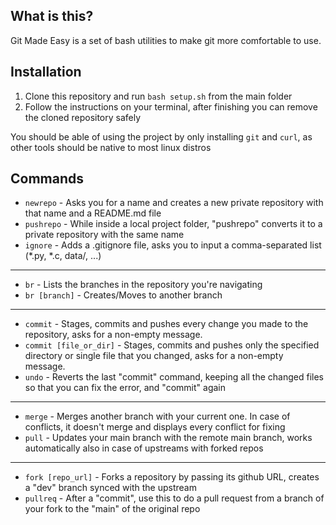 ## What is this?
Git Made Easy is a set of bash utilities to make git more comfortable to use.

## Installation

1) Clone this repository and run ```bash setup.sh``` from the main folder
2) Follow the instructions on your terminal, after finishing you can remove the cloned repository safely

You should be able of using the project by only installing ```git``` and ```curl```, as other tools should be native to most linux distros

## Commands
- ```newrepo``` - Asks you for a name and creates a new private repository with that name and a README.md file
- ```pushrepo``` - While inside a local project folder, "pushrepo" converts it to a private repository with the same name
- ```ignore``` - Adds a .gitignore file, asks you to input a comma-separated list (*.py, *.c, data/, ...)

-----

- ```br``` - Lists the branches in the repository you're navigating
- ```br [branch]``` - Creates/Moves to another branch

-----

- ```commit``` - Stages, commits and pushes every change you made to the repository, asks for a non-empty message.
- ```commit [file_or_dir]``` - Stages, commits and pushes only the specified directory or single file that you changed, asks for a non-empty message.
- ```undo``` - Reverts the last "commit" command, keeping all the changed files so that you can fix the error, and "commit" again

-----

- ```merge``` - Merges another branch with your current one. In case of conflicts, it doesn't merge and displays every conflict for fixing
- ```pull``` - Updates your main branch with the remote main branch, works automatically also in case of upstreams with forked repos
-----

- ```fork [repo_url]``` - Forks a repository by passing its github URL, creates a "dev" branch synced with the upstream
- ```pullreq``` - After a "commit", use this to do a pull request from a branch of your fork to the "main" of the original repo
